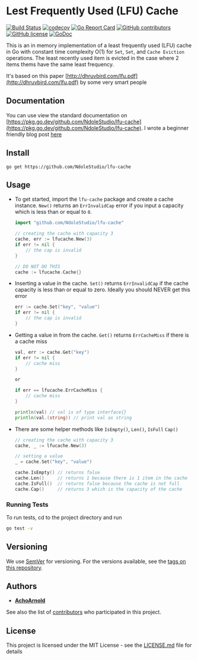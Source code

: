 Lest Frequently Used (LFU) Cache
==================================
[![Build Status](https://travis-ci.com/NdoleStudio/lfu-cache.svg?branch=master)](https://travis-ci.com/NdoleStudio/lfu-cache) 
[![codecov](https://codecov.io/gh/NdoleStudio/lfu-cache/branch/master/graph/badge.svg)](https://codecov.io/gh/NdoleStudio/lfu-cache) 
[![Go Report Card](https://goreportcard.com/badge/github.com/NdoleStudio/lfu-cache)](https://goreportcard.com/report/github.com/NdoleStudio/lfu-cache) 
[![GitHub contributors](https://img.shields.io/github/contributors/NdoleStudio/lfu-cache)](https://github.com/NdoleStudio/lfu-cache/graphs/contributors)
[![GitHub license](https://img.shields.io/github/license/NdoleStudio/lfu-cache?color=brightgreen)](https://github.com/NdoleStudio/lfu-cache/blob/master/LICENSE)
[![GoDoc](https://godoc.org/github.com/NdoleStudio/lfu-cache?status.svg)](https://godoc.org/github.com/NdoleStudio/lfu-cache)


This is an in memory implementation of a least frequently used (LFU) cache in Go with constant time complexity O(1) for `Set`, `Set`, and `Cache Eviction` operations. The least recently used item is evicted in the case where 2 items thems have the same least frequency.

It's based on this paper [http://dhruvbird.com/lfu.pdf](http://dhruvbird.com/lfu.pdf) by some very smart people

## Documentation

You can use view the standard documentation on  [https://pkg.go.dev/github.com/NdoleStudio/lfu-cache](https://pkg.go.dev/github.com/NdoleStudio/lfu-cache). I wrote a beginner friendly blog post [here](https://acho.arnold.cf/lfu-cache-go/)

## Install

```shell
go get https://github.com/NdoleStudio/lfu-cache
```

## Usage

- To get started, import the `lfu-cache` package and create a cache instance. `New()` returns an `ErrInvalidCap` error  if you input a capacity which is less than or equal to `0`.

    ```go
    import "github.com/NdoleStudio/lfu-cache"
    
    // creating the cache with capacity 3
    cache, err := lfucache.New(3)
    if err != nil {
        // the cap is invalid
    }
    
    // DO NOT DO THIS
    cache := lfucache.Cache{}
    ```

- Inserting a value in the cache. `Set()` returns `ErrInvalidCap` if the cache capacity is less than or equal to zero. Ideally you should NEVER get this error

    ```go
    err := cache.Set("key", "value")
    if err != nil {
        // the cap is invalid
    }
    ```

- Getting a value in from the cache. `Get()` returns `ErrCacheMiss` if there is a cache miss


    ```go
    val, err := cache.Get("key")
    if err != nil {
        // cache miss
    }
    
    or 
    
    if err == lfucache.ErrCacheMiss { 
        // cache miss
    }
    
    println(val) // val is of type interface{}
    println(val.(string)) // print val as string
    ```

- There are some helper methods like `IsEmpty()`, `Len()`, `IsFull` `Cap()`


    ```go
    // creating the cache with capacity 3
    cache, _ := lfucache.New(3)
    
    // setting a value
    _ = cache.Set("key", "value")
    
    cache.IsEmpty() // returns false
    cache.Len()     // returns 1 because there is 1 item in the cache
    cache.IsFull()  // returns false because the cache is not full
    cache.Cap()     // returns 3 which is the capacity of the cache
    ```

### Running Tests

To run tests, cd to the project directory and run

```bash
go test -v 
```

## Versioning

We use [SemVer](http://semver.org/) for versioning. For the versions available, see the [tags on this repository](https://github.com/NdoleStudio/lfu-cache/tags). 

## Authors

* **[AchoArnold](https://github.com/AchoArnold)**

See also the list of [contributors](https://github.com/NdoleStudio/lfu-cache/contributors) who participated in this project.

## License

This project is licensed under the MIT License - see the [LICENSE.md](LICENSE.md) file for details
